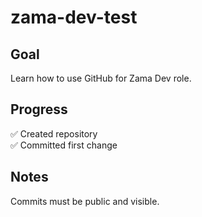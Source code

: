 # zama-dev-test 
## Goal
Learn how to use GitHub for Zama Dev role.
## Progress
✅ Created repository  
✅ Committed first change  
## Notes
Commits must be public and visible.
